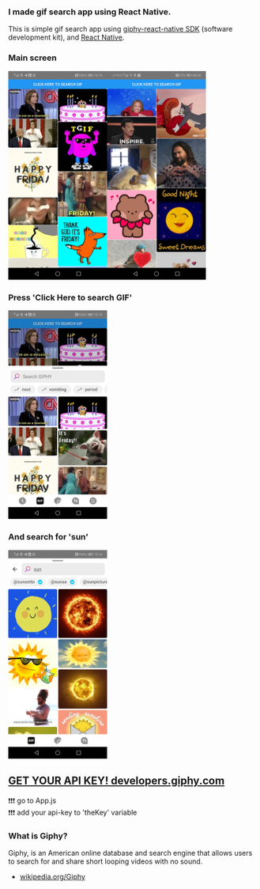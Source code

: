 ### I made gif search app using React Native.

This is simple gif search app using [giphy-react-native SDK](https://github.com/Giphy/giphy-react-native-sdk/blob/HEAD/docs/getting-started.md#requirements) (software development kit), and [React Native](https://reactnative.dev).

### Main screen

<img src="screen_shots/main_screen.jpg" width="200" ><img src="screen_shots/main_screen_2.jpg" width="200" >

### Press 'Click Here to search GIF'

<img src="screen_shots/press_search.jpg" width="200" >

### And search for 'sun'

<img src="screen_shots/search_sun.jpg" width="200" >

## [GET YOUR API KEY! developers.giphy.com](https://developers.giphy.com)

:exclamation::exclamation::exclamation: go to App.js <br/>
:exclamation::exclamation::exclamation: add your api-key to 'theKey' variable

### What is Giphy?

Giphy, is an American online database and search engine that allows users to search for and share short looping videos with no sound.

- [wikipedia.org/Giphy](https://en.wikipedia.org/wiki/Giphy)
